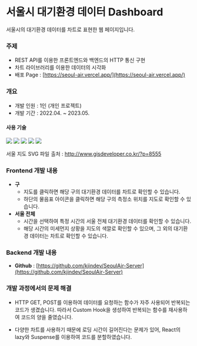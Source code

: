 # 서울시 대기환경 데이터 Dashboard

서울시의 대기환경 데이터를 차트로 표현한 웹 페이지입니다.

### 주제

- REST API를 이용한 프론트엔드와 백엔드의 HTTP 통신 구현
- 차트 라이브러리를 이용한 데이터의 시각화
- 배포 Page : [https://seoul-air.vercel.app/](https://seoul-air.vercel.app/)

### 개요

- 개발 인원 : 1인 (개인 프로젝트)
- 개발 기간 : 2022.04. ~ 2023.05.

#### 사용 기술

<img src="https://img.shields.io/badge/TypeScript-3178C6?style=flat-square&logo=TypeScript&logoColor=white"/> <img src="https://img.shields.io/badge/React-61DAFB?style=flat-square&logo=React&logoColor=white"/> <img src="https://img.shields.io/badge/Redux Toolkit-764ABC?style=flat-square&logo=Redux&logoColor=white"/> <img src="https://img.shields.io/badge/Chart.js-FF6384?style=flat-square&logo=Chart.js&logoColor=white"/> <img src="https://img.shields.io/badge/Tailwind CSS-06B6D4?style=flat-square&logo=Tailwind CSS&logoColor=white"/>

서울 지도 SVG 파일 출처 : http://www.gisdeveloper.co.kr/?p=8555

### Frontend 개발 내용

- **구**
  - 지도를 클릭하면 해당 구의 대기환경 데이터를 차트로 확인할 수 있습니다.
  - 하단의 물음표 아이콘을 클릭하면 해당 구의 측정소 위치를 지도로 확인할 수 있습니다.
- **서울 전체**
  - 시간을 선택하여 특정 시간의 서울 전체 대기환경 데이터를 확인할 수 있습니다.
  - 해당 시간의 미세먼지 상황을 지도의 색깔로 확인할 수 있으며, 그 외의 대기환경 데이터는 차트로 확인할 수 있습니다.

### Backend 개발 내용

- **Github** : [https://github.com/kjindev/SeoulAir-Server](https://github.com/kjindev/SeoulAir-Server)

### 개발 과정에서의 문제 해결

- HTTP GET, POST를 이용하여 데이터를 요청하는 함수가 자주 사용되어 반복되는 코드가 생겼습니다. 따라서 Custom Hook을 생성하여 반복되는 함수를 재사용하여 코드의 양을 줄였습니다.

- 다양한 차트를 사용하기 때문에 로딩 시간이 길어진다는 문제가 있어, React의 lazy와 Suspense를 이용하여 코드를 분할하였습니다.
